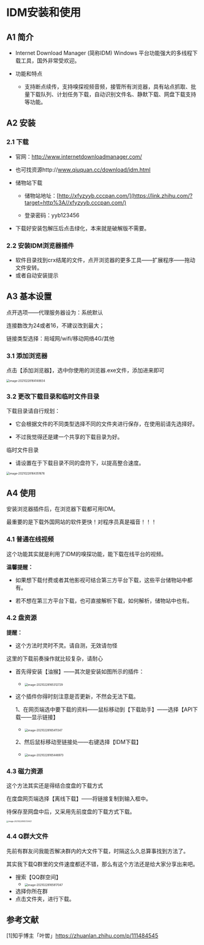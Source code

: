 # IDM安装和使用

## A1 简介

+ Internet Download Manager (简称IDM) Windows 平台功能强大的多线程下载工具，国外非常受欢迎。

+ 功能和特点
  + 支持断点续传，支持嗅探视频音频，接管所有浏览器，具有站点抓取、批量下载队列、计划任务下载，自动识别文件名、静默下载、网盘下载支持等功能。

## A2 安装

### 2.1 下载

+ 官网：http://www.internetdownloadmanager.com/

+ 也可找资源http://www.qiuquan.cc/download/idm.html

+ 储物站下载

  + 储物站地址：[http://xfyzyyb.cccpan.com/](https://link.zhihu.com/?target=http%3A//xfyzyyb.cccpan.com/)

  + 登录密码：yyb123456

+ 下载好安装包解压后点击绿化，本来就是破解版不需要。

### 2.2 安装IDM浏览器插件

+ 软件目录找到crx结尾的文件，点开浏览器的更多工具——扩展程序——拖动文件安转。
+ 或者自动安装提示

## A3 基本设置

点开选项——代理服务器设为：系统默认

连接数改为24或者16，不建议改到最大；

链接类型选择：局域网/wifi/移动网络4G/其他

### 3.1 添加浏览器

点击【添加浏览器】，选中你使用的浏览器.exe文件，添加进来即可

<img src="IDM%E5%AE%89%E8%A3%85%E5%92%8C%E4%BD%BF%E7%94%A8.assets/image-20210228164148834.png" alt="image-20210228164148834" style="zoom: 50%;" />

### 3.2 更改下载目录和临时文件目录

下载目录请自行规划：

+ 它会根据文件的不同类型选择不同的文件夹进行保存，在使用前请先选择好。

+ 不过我觉得还是建一个共享的下载目录为好。

临时文件目录

+ 请设置在于下载目录不同的盘符下，以提高整合速度。

<img src="IDM%E5%AE%89%E8%A3%85%E5%92%8C%E4%BD%BF%E7%94%A8.assets/image-20210228164351676.png" alt="image-20210228164351676" style="zoom:50%;" />

## A4 使用

安装浏览器插件后，在浏览器下载都可用IDM。

最重要的是下载外国网站的软件更快！对程序员真是福音！！！

### 4.1 普通在线视频

这个功能其实就是利用了IDM的嗅探功能，能下载在线平台的视频。

**温馨提醒：**

+ 如果想下载付费或者其他影视可结合第三方平台下载，这些平台储物站中都有。

+ 若不想在第三方平台下载，也可直接解析下载，如何解析，储物站中也有。

### 4.2 盘资源

**提醒：**

+ 这个方法时灵时不灵。请自测，无效请勿怪

这里的下载前奏操作就比较复杂，请耐心

+ 首先得安装【油猴】——其次是安装如图所示的插件：
  + <img src="IDM%E5%AE%89%E8%A3%85%E5%92%8C%E4%BD%BF%E7%94%A8.assets/image-20210228165312729.png" alt="image-20210228165312729" style="zoom:50%;" />

+ 这个插件你得时刻注意是否更新，不然会无法下载。

  1、在网页端选中要下载的资料——鼠标移动到【下载助手】——选择【API下载——显示链接】

  + <img src="IDM%E5%AE%89%E8%A3%85%E5%92%8C%E4%BD%BF%E7%94%A8.assets/image-20210228165411347.png" alt="image-20210228165411347" style="zoom:50%;" />

  2、然后鼠标移动至链接处——右键选择【IDM下载】

  + <img src="IDM%E5%AE%89%E8%A3%85%E5%92%8C%E4%BD%BF%E7%94%A8.assets/image-20210228165446973.png" alt="image-20210228165446973" style="zoom:50%;" />

### 4.3 磁力资源

这个方法其实还是得结合度盘的下载方式

在度盘网页端选择【离线下载】——将链接复制到输入框中。

待保存至网盘中后，又采用先前度盘的下载方式下载。

<img src="IDM%E5%AE%89%E8%A3%85%E5%92%8C%E4%BD%BF%E7%94%A8.assets/image-20210228165720421.png" alt="image-20210228165720421" style="zoom:33%;" />

### 4.4 Q群大文件

先前有群友问我能否解决群内的大文件下载，时隔这么久总算事找到方法了。

其实我下载Q群里的文件速度都还不错，那么有这个方法还是给大家分享出来吧。

+ 搜索【QQ群空间】
  + <img src="IDM%E5%AE%89%E8%A3%85%E5%92%8C%E4%BD%BF%E7%94%A8.assets/image-20210228165817047.png" alt="image-20210228165817047" style="zoom:50%;" />
+ 选择你所在群
+ 点击文件夹，进行下载。

## 参考文献

[1]知乎博主「叶喾」https://zhuanlan.zhihu.com/p/111484545

